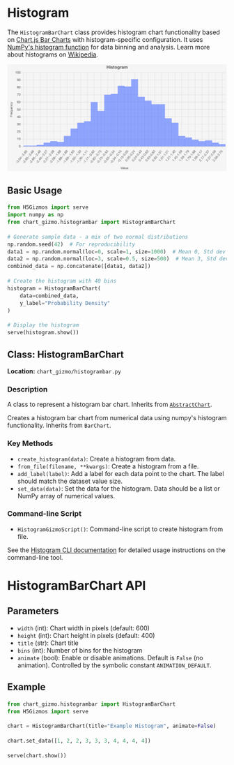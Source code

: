 # Histogram

The `HistogramBarChart` class provides histogram chart functionality based on [Chart.js Bar Charts](https://www.chartjs.org/docs/latest/charts/bar.html) with histogram-specific configuration. It uses [NumPy's histogram function](https://numpy.org/doc/stable/reference/generated/numpy.histogram.html) for data binning and analysis. Learn more about histograms on [Wikipedia](https://en.wikipedia.org/wiki/Histogram).

![Sample Histogram Chart](../screenshots/histogram.png)

## Basic Usage

```python
from H5Gizmos import serve
import numpy as np
from chart_gizmo.histogrambar import HistogramBarChart

# Generate sample data - a mix of two normal distributions
np.random.seed(42)  # For reproducibility
data1 = np.random.normal(loc=0, scale=1, size=1000)  # Mean 0, Std dev 1
data2 = np.random.normal(loc=3, scale=0.5, size=500)  # Mean 3, Std dev 0.5
combined_data = np.concatenate([data1, data2])

# Create the histogram with 40 bins
histogram = HistogramBarChart(
    data=combined_data,
    y_label="Probability Density"
)

# Display the histogram
serve(histogram.show())
```

## Class: HistogramBarChart

**Location:** `chart_gizmo/histogrambar.py`

### Description

A class to represent a histogram bar chart. Inherits from [`AbstractChart`](../api/charts.md).

Creates a histogram bar chart from numerical data using numpy's histogram functionality. Inherits from `BarChart`.

### Key Methods

- `create_histogram(data)`: Create a histogram from data.
- `from_file(filename, **kwargs)`: Create a histogram from a file.
- `add_label(label)`: Add a label for each data point to the chart. The label should match the dataset value size.
- `set_data(data)`: Set the data for the histogram. Data should be a list or NumPy array of numerical values.

### Command-line Script

- `HistogramGizmoScript()`: Command-line script to create histogram from file.

See the [Histogram CLI documentation](../cli/histogram.md) for detailed usage instructions on the command-line tool.

# HistogramBarChart API

## Parameters

- `width` (int): Chart width in pixels (default: 600)
- `height` (int): Chart height in pixels (default: 400)
- `title` (str): Chart title
- `bins` (int): Number of bins for the histogram
- `animate` (bool): Enable or disable animations. Default is `False` (no animation). Controlled by the symbolic constant `ANIMATION_DEFAULT`.

## Example

```python
from chart_gizmo.histogrambar import HistogramBarChart
from H5Gizmos import serve

chart = HistogramBarChart(title="Example Histogram", animate=False)

chart.set_data([1, 2, 2, 3, 3, 3, 4, 4, 4, 4])

serve(chart.show())
```

